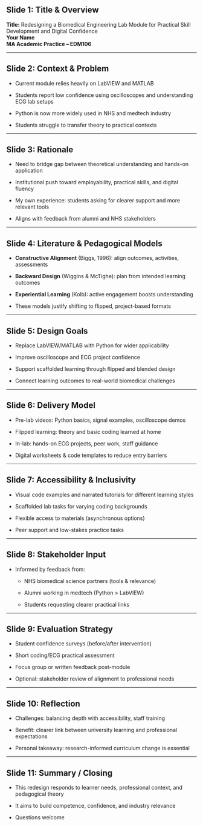 ## Slide 1: Title & Overview

**Title:** Redesigning a Biomedical Engineering Lab Module for Practical Skill Development and Digital Confidence  
**Your Name**  
**MA Academic Practice – EDM106**

---

## Slide 2: Context & Problem

- Current module relies heavily on LabVIEW and MATLAB
    
- Students report low confidence using oscilloscopes and understanding ECG lab setups
    
- Python is now more widely used in NHS and medtech industry
    
- Students struggle to transfer theory to practical contexts
    

---

## Slide 3: Rationale

- Need to bridge gap between theoretical understanding and hands-on application
    
- Institutional push toward employability, practical skills, and digital fluency
    
- My own experience: students asking for clearer support and more relevant tools
    
- Aligns with feedback from alumni and NHS stakeholders
    

---

## Slide 4: Literature & Pedagogical Models

- **Constructive Alignment** (Biggs, 1996): align outcomes, activities, assessments
    
- **Backward Design** (Wiggins & McTighe): plan from intended learning outcomes
    
- **Experiential Learning** (Kolb): active engagement boosts understanding
    
- These models justify shifting to flipped, project-based formats
    

---

## Slide 5: Design Goals

- Replace LabVIEW/MATLAB with Python for wider applicability
    
- Improve oscilloscope and ECG project confidence
    
- Support scaffolded learning through flipped and blended design
    
- Connect learning outcomes to real-world biomedical challenges
    

---

## Slide 6: Delivery Model

- Pre-lab videos: Python basics, signal examples, oscilloscope demos
    
- Flipped learning: theory and basic coding learned at home
    
- In-lab: hands-on ECG projects, peer work, staff guidance
    
- Digital worksheets & code templates to reduce entry barriers
    

---

## Slide 7: Accessibility & Inclusivity

- Visual code examples and narrated tutorials for different learning styles
    
- Scaffolded lab tasks for varying coding backgrounds
    
- Flexible access to materials (asynchronous options)
    
- Peer support and low-stakes practice tasks
    

---

## Slide 8: Stakeholder Input

- Informed by feedback from:
    
    - NHS biomedical science partners (tools & relevance)
        
    - Alumni working in medtech (Python > LabVIEW)
        
    - Students requesting clearer practical links
        

---

## Slide 9: Evaluation Strategy

- Student confidence surveys (before/after intervention)
    
- Short coding/ECG practical assessment
    
- Focus group or written feedback post-module
    
- Optional: stakeholder review of alignment to professional needs
    

---

## Slide 10: Reflection

- Challenges: balancing depth with accessibility, staff training
    
- Benefit: clearer link between university learning and professional expectations
    
- Personal takeaway: research-informed curriculum change is essential
    

---

## Slide 11: Summary / Closing

- This redesign responds to learner needs, professional context, and pedagogical theory
    
- It aims to build competence, confidence, and industry relevance
    
- Questions welcome